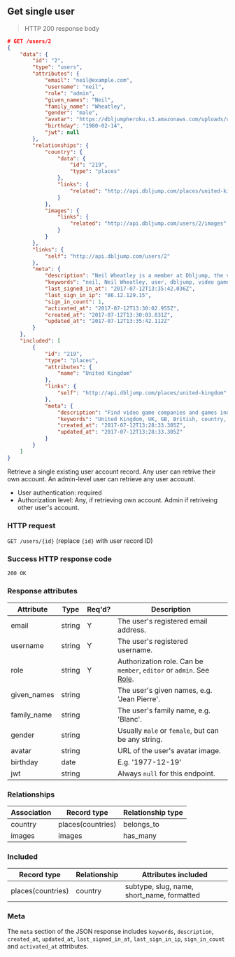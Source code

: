 ## <a name="users_show"></a>Get single user

> HTTP 200 response body

```JSON
# GET /users/2
{
    "data": {
        "id": "2",
        "type": "users",
        "attributes": {
            "email": "neil@example.com",
            "username": "neil",
            "role": "admin",
            "given_names": "Neil",
            "family_name": "Wheatley",
            "gender": "male",
            "avatar": "https://dbljumpheroku.s3.amazonaws.com/uploads/user_avatar/2/1707121330.jpg",
            "birthday": "1980-02-14",
            "jwt": null
        },
        "relationships": {
            "country": {
                "data": {
                    "id": "219",
                    "type": "places"
                },
                "links": {
                    "related": "http://api.dbljump.com/places/united-kingdom"
                }
            },
            "images": {
                "links": {
                    "related": "http://api.dbljump.com/users/2/images"
                }
            }
        },
        "links": {
            "self": "http://api.dbljump.com/users/2"
        },
        "meta": {
            "description": "Neil Wheatley is a member at Dbljump, the video game reference.",
            "keywords": "neil, Neil Wheatley, user, dbljump, video games, pc games, gaming",
            "last_signed_in_at": "2017-07-12T13:35:42.036Z",
            "last_sign_in_ip": "86.12.129.15",
            "sign_in_count": 1,
            "activated_at": "2017-07-12T13:30:02.955Z",
            "created_at": "2017-07-12T13:30:03.831Z",
            "updated_at": "2017-07-12T13:35:42.112Z"
        }
    },
    "included": [
        {
            "id": "219",
            "type": "places",
            "attributes": {
                "name": "United Kingdom"
            },
            "links": {
                "self": "http://api.dbljump.com/places/united-kingdom"
            },
            "meta": {
                "description": "Find video game companies and games industry professionals from United Kingdom at Dbljump.",
                "keywords": "United Kingdom, UK, GB, British, country, place, dbljump, video games, pc games, gaming",
                "created_at": "2017-07-12T13:28:33.305Z",
                "updated_at": "2017-07-12T13:28:33.305Z"
            }
        }
    ]
}
```

Retrieve a single existing user account record. Any user can retrive their own account. An admin-level user can retrieve any user account.

* User authentication: required
* Authorization level: Any, if retrieving own account. Admin if retriveing other user's account.

### HTTP request

`GET /users/{id}` (replace `{id}` with user record ID)

### Success HTTP response code

`200 OK`

### <a name="user_response_attrs"></a>Response attributes

Attribute | Type | Req'd? | Description
--------- | ---- | ------ | -----------
email | string | Y | The user's registered email address.
username | string | Y | The user's registered username.
role | string | Y | Authorization role. Can be `member`, `editor` or `admin`. See [Role](#user_role).
given_names | string | | The user's given names, e.g. 'Jean Pierre'.
family_name | string | | The user's family name, e.g. 'Blanc'.
gender | string | | Usually `male` or `female`, but can be any string.
avatar | string | | URL of the user's avatar image.
birthday | date | | E.g. '1977-12-19'
jwt | string | | Always `null` for this endpoint.

### Relationships

Association | Record type | Relationship type
----------- | ----------- | -----------------
country | places(countries) | belongs_to
images | images | has_many

### Included

Record type | Relationship | Attributes included
----------- | ------------ | -------------------
places(countries) | country | subtype, slug, name, short_name, formatted

### Meta

The `meta` section of the JSON response includes `keywords`, `description`, `created_at`, `updated_at`, `last_signed_in_at`, `last_sign_in_ip`, `sign_in_count` and `activated_at` attributes.
